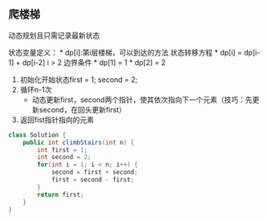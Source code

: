 ## 爬楼梯

动态规划且只需记录最新状态
  
状态变量定义：
    * dp[i]:第i层楼梯，可以到达的方法
状态转移方程
    * dp[i] = dp[i-1] + dp[i-2] i > 2
边界条件
    * dp[1] = 1
    * dp[2] = 2

1. 初始化开始状态first = 1; second = 2;
2. 循环n-1次
    * 动态更新first，second两个指针，使其依次指向下一个元素（技巧：先更新second，在回头更新first）
3. 返回fist指针指向的元素

~~~java
class Solution {
    public int climbStairs(int n) {   
        int first = 1;
        int second = 2;
        for(int i = 1; i < n; i++) {
            second = first + second;
            first = second - first;
        }
        return first;
    }
}
~~~

